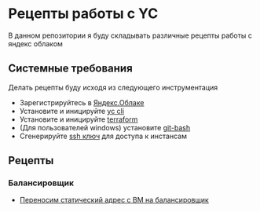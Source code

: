 # Рецепты работы с YC

В данном репозитории я буду складывать различные рецепты работы с яндекс облаком


## Системные требования
Делать рецепты буду исходя из следующего инструментация


* Зарегистрируйтесь в [Яндекс.Облаке](https://cloud.yandex.ru)
* Установите и иницируйте [yc cli](https://cloud.yandex.ru/docs/cli/quickstart)
* Установите и иницируйте [terraform](https://www.terraform.io/downloads.html)
* (Для пользователей windows) установите [git-bash](https://gitforwindows.org)
* Сгенерируйте [ssh ключ](https://git-scm.com/book/ru/v1/Git-на-сервере-Создание-открытого-SSH-ключа) для доступа к инстансам


## Рецепты

### Балансировщик

* [Переносим статический адрес с ВМ на балансировщик](load-balancer/README.md)
